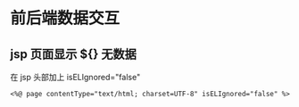 # 前后端数据交互
## jsp 页面显示 ${} 无数据
在 jsp 头部加上  isELIgnored="false"
```
<%@ page contentType="text/html; charset=UTF-8" isELIgnored="false" %>
```